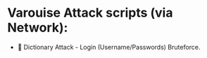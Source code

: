 # Varouise Attack scripts (via Network):

- []() 📃 Dictionary Attack - Login (Username/Passwords) Bruteforce.
